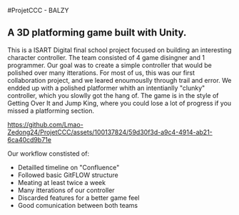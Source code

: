 #ProjetCCC - BALZY

## A 3D platforming game built with Unity. 

This is a ISART Digital final school project focused on building an interesting character controller. The team consisted of 4 game disingner and 1 programmer. 
Our goal was to create a simple controller that would be polished over many itterations. For most of us, this was our first collaboration project, and we leared enoumouslly through trail and error.
We endded up with a polished platformer whith an intentianlly "clunky" controller, which you slowlly got the hang of.
The game is in the style of Getting Over It and Jump King, where you could lose a lot of progress if you missed a platforming section. 


https://github.com/Lmao-Zedong24/ProjetCCC/assets/100137824/59d30f3d-a9c4-4914-ab21-6ca40cd9b71e


Our workflow constisted of:
* Detailled timeline on "Confluence"
* Followed basic GitFLOW structure
* Meating at least twice a week
* Many itterations of our controller
* Discarded features for a better game feel
*  Good comunication between both teams

